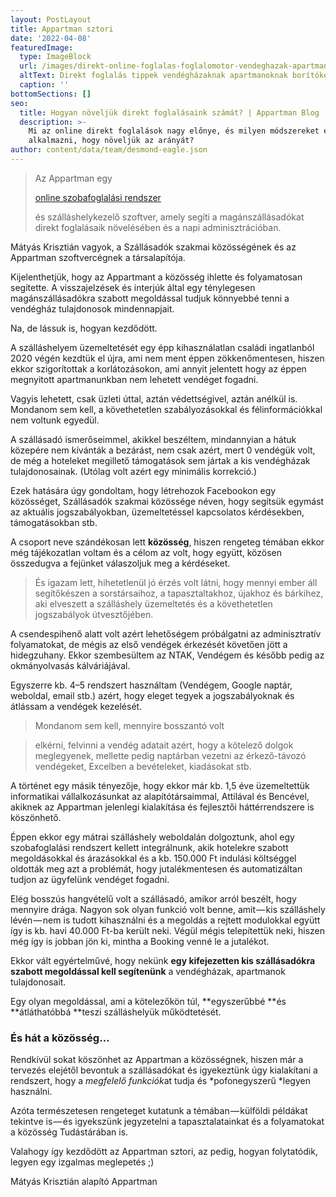 ```yaml
---
layout: PostLayout
title: Appartman sztori
date: '2022-04-08'
featuredImage:
  type: ImageBlock
  url: /images/direkt-online-foglalas-foglalomotor-vendeghazak-apartmanok-hero.png
  altText: Direkt foglalás tippek vendégházaknak apartmanoknak borítókép
  caption: ''
bottomSections: []
seo:
  title: Hogyan növeljük direkt foglalásaink számát? | Appartman Blog
  description: >-
    Mi az online direkt foglalások nagy előnye, és milyen módszereket érdemes
    alkalmazni, hogy növeljük az arányát?
author: content/data/team/desmond-eagle.json
---
```

> Az Appartman egy 
>
> [online szobafoglalási rendszer](https://appartman.hu/)
>
>  és szálláshelykezelő szoftver, amely segíti a magánszállásadókat direkt foglalásaik növelésében és a napi adminisztrációban.

Mátyás Krisztián vagyok, a Szállásadók szakmai közösségének és az Appartman szoftvercégnek a társalapítója.

Kijelenthetjük, hogy az Appartmant a közösség ihlette és folyamatosan segítette. A visszajelzések és interjúk által egy ténylegesen magánszállásadókra szabott megoldással tudjuk könnyebbé tenni a vendégház tulajdonosok mindennapjait.

Na, de lássuk is, hogyan kezdődött.

A szálláshelyem üzemeltetését egy épp kihasználatlan családi ingatlanból 2020 végén kezdtük el újra, ami nem ment éppen zökkenőmentesen, hiszen ekkor szigorítottak a korlátozásokon, ami annyit jelentett hogy az éppen megnyitott apartmanunkban nem lehetett vendéget fogadni.

Vagyis lehetett, csak üzleti úttal, aztán védettségivel, aztán anélkül is. Mondanom sem kell, a követhetetlen szabályozásokkal és félinformációkkal nem voltunk egyedül.

A szállásadó ismerőseimmel, akikkel beszéltem, mindannyian a hátuk közepére nem kívánták a bezárást, nem csak azért, mert 0 vendégük volt, de még a hoteleket megillető támogatások sem jártak a kis vendégházak tulajdonosainak. (Utólag volt azért egy minimális korrekció.)

Ezek hatására úgy gondoltam, hogy létrehozok Facebookon egy közösséget, Szállásadók szakmai közössége néven, hogy segítsük egymást az aktuális jogszabályokban, üzemeltetéssel kapcsolatos kérdésekben, támogatásokban stb.

A csoport neve szándékosan lett **közösség**, hiszen rengeteg témában ekkor még tájékozatlan voltam és a célom az volt, hogy együtt, közösen összedugva a fejünket válaszoljuk meg a kérdéseket.

> És igazam lett, hihetetlenül jó érzés volt látni, hogy mennyi ember áll segítőkészen a sorstársaihoz, a tapasztaltakhoz, újakhoz és bárkihez, aki elveszett a szálláshely üzemeltetés és a követhetetlen jogszabályok útvesztőjében.

A csendespihenő alatt volt azért lehetőségem próbálgatni az adminisztratív folyamatokat, de mégis az első vendégek érkezését követően jött a hidegzuhany. Ekkor szembesültem az NTAK, Vendégem és később pedig az okmányolvasás kálváriájával.

Egyszerre kb. 4–5 rendszert használtam (Vendégem, Google naptár, weboldal, email stb.) azért, hogy eleget tegyek a jogszabályoknak és átlássam a vendégek kezelését.

> Mondanom sem kell, mennyire bosszantó volt

> elkérni, felvinni a vendég adatait azért, hogy a kötelező dolgok meglegyenek, mellette pedig naptárban vezetni az érkező-távozó vendégeket, Excelben a bevételeket, kiadásokat stb.

A történet egy másik tényezője, hogy ekkor már kb. 1,5 éve üzemeltettük informatikai vállalkozásunkat az alapítótársaimmal, Attilával és Bencével, akiknek az Appartman jelenlegi kialakítása és fejlesztői háttérrendszere is köszönhető.

Éppen ekkor egy mátrai szálláshely weboldalán dolgoztunk, ahol egy szobafoglalási rendszert kellett integrálnunk, akik hotelekre szabott megoldásokkal és árazásokkal és a kb. 150.000 Ft indulási költséggel oldották meg azt a problémát, hogy jutalékmentesen és automatizáltan tudjon az ügyfelünk vendéget fogadni.

Elég bosszús hangvételű volt a szállásadó, amikor arról beszélt, hogy mennyire drága. Nagyon sok olyan funkció volt benne, amit — kis szálláshely lévén — nem is tudott kihasználni és a megoldás a rejtett modulokkal együtt így is kb. havi 40.000 Ft-ba került neki. Végül mégis telepítettük neki, hiszen még így is jobban jön ki, mintha a Booking venné le a jutalékot.

Ekkor vált egyértelművé, hogy nekünk **egy kifejezetten kis szállásadókra szabott megoldással kell segítenünk** a vendégházak, apartmanok tulajdonosait.

Egy olyan megoldással, ami a kötelezőkön túl, **egyszerűbbé **és **átláthatóbbá **teszi szálláshelyük működtetését.

### És hát a közösség…




Rendkívül sokat köszönhet az Appartman a közösségnek, hiszen már a tervezés elejétől bevontuk a szállásadókat és igyekeztünk úgy kialakítani a rendszert, hogy a *megfelelő funkciók*at tudja és *pofonegyszerű *legyen használni.

Azóta természetesen rengeteget kutatunk a témában — külföldi példákat tekintve is — és igyekszünk jegyzetelni a tapasztalatainkat és a folyamatokat a közösség Tudástárában is.

Valahogy így kezdődött az Appartman sztori, az pedig, hogyan folytatódik, legyen egy izgalmas meglepetés ;)

Mátyás Krisztián
alapító
Appartman

